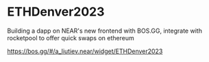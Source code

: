 # ETHDenver2023

Building a dapp on NEAR's new frontend with BOS.GG, integrate with rocketpool to offer quick swaps on ethereum

https://bos.gg/#/a_liutiev.near/widget/ETHDenver2023
